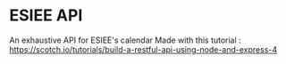 # ESIEE API
An exhaustive API for ESIEE's calendar
Made with this tutorial : https://scotch.io/tutorials/build-a-restful-api-using-node-and-express-4

